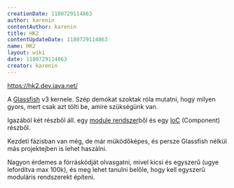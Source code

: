 ```yaml
---
creationDate: 1180729114863 
author: karenin 
contentAuthor: karenin 
title: HK2 
contentUpdateDate: 1180729114863 
name: HK2 
layout: wiki 
date: 1180729114863 
creator: karenin 
---
```

https://hk2.dev.java.net/

A [Glassfish](glassfish.html) v3 kernele. Szép demókat szoktak róla mutatni, hogy milyen gyors, mert csak azt tölti be, amire szükségünk van.

Igazából két részből áll. egy [module rendszer](Module%20System.html)ből és egy [IoC](ioc.html) (Component) részből.

Kezdeti fázisban van még, de már müködőképes, és persze Glassfish nélkül más projektejben is lehet haszálni.

Nagyon érdemes a fórráskódját olvasgatni, mivel kicsi és egyszerű (ugye lefordítva max 100k), és meg lehet tanulni belőle, hogy kell egyszerű moduláris rendszerekt építeni.
